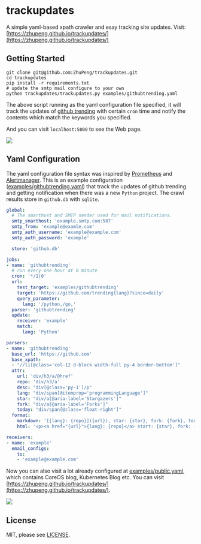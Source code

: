 # trackupdates
A simple yaml-based xpath crawler and esay tracking site updates.
Visit: [https://zhupeng.github.io/trackupdates/](https://zhupeng.github.io/trackupdates/)




## Getting Started
```
git clone git@github.com:ZhuPeng/trackupdates.git
cd trackupdates
pip install -r requirements.txt
# update the smtp mail configure to your own
python trackupdates/trackupdates.py examples/githubtrending.yaml
```
The above script running as the yaml configuration file specified, it will track the updates of [github trending](https://github.com/trending?since=daily) with certain `cron` time and notify the contents which match the keywords you specified.

And you can visit `localhost:5000` to see the Web page.

![](https://7465-test-3c9b5e-1258459492.tcb.qcloud.la/trackupdates/example.png)



## Yaml Configuration
The yaml configuration file syntax was inspired by [Prometheus](https://github.com/prometheus/prometheus) and [Alertmanager](https://github.com/prometheus/alertmanager). This is an example configuration ([examples/githubtrending.yaml](examples/githubtrending.yaml)) that track the updates of github trending and getting notification when there was a new `Python` project. The crawl results store in `github.db` with `sqlite`.

```yaml
global:
  # The smarthost and SMTP sender used for mail notifications.
  smtp_smarthost: 'example.smtp.com:587'
  smtp_from: 'example@examle.com'
  smtp_auth_username: 'example@example.com'
  smtp_auth_password: 'example'

  store: 'github.db'

jobs:
- name: 'githubtrending'
  # run every one hour at 0 minute
  cron: '*/1|0'
  url:
    test_target: 'examples/githubtrending'
    target: 'https://github.com/trending{lang}?since=daily'
    query_parameter:
      lang: '/python,/go,'
  parser: 'githubtrending'
  update:
    receiver: 'example'
    match:
      lang: 'Python'

parsers:
- name: 'githubtrending'
  base_url: 'https://github.com'
  base_xpath:
  - "//li[@class='col-12 d-block width-full py-4 border-bottom']"
  attr:
    url: 'div/h3/a/@href'
    repo: 'div/h3/a'
    desc: "div[@class='py-1']/p"
    lang: "div/span[@itemprop='programmingLanguage']"
    star: "div/a[@aria-label='Stargazers']"
    fork: "div/a[@aria-label='Forks']"
    today: "div/span[@class='float-right']"
  format:
    markdown: '[{lang}: {repo}]({url}), star: {star}, fork: {fork}, today-star: {today} <br> {desc}'
    html: '<p><a href="{url}">{lang}: {repo}</a> start: {star}, fork: {fork}, today-star: {today}, {desc}</p>'

receivers:
- name: 'example'
  email_configs:
    to:
    - 'example@example.com'
```

Now you can also visit a lot already configured at [examples/public.yaml](examples/public.yaml), which contains CoreOS blog, Kubernetes Blog etc. You can visit [https://zhupeng.github.io/trackupdates/](https://zhupeng.github.io/trackupdates/).

![](https://7465-test-3c9b5e-1258459492.tcb.qcloud.la/trackupdates/webui.png)



## License

MIT, please see [LICENSE](LICENSE).
